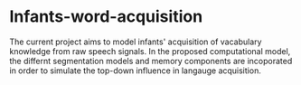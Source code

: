 # Infants-word-acquisition
The current project aims to model infants' acquisition of vacabulary knowledge from raw speech signals. In the proposed computational model, the differnt segmentation models and memory components are incoporated in order to simulate the top-down influence in langauge acquisition.  
